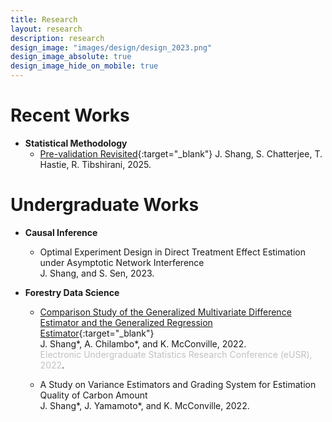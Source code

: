 ```yaml
---
title: Research
layout: research
description: research
design_image: "images/design/design_2023.png"
design_image_absolute: true
design_image_hide_on_mobile: true
---
```


# Recent Works

* **Statistical Methodology**
  * [Pre-validation Revisited](https://arxiv.org/abs/2505.14985){:target="_blank"} 
    J. Shang, S. Chatterjee, T. Hastie, R. Tibshirani, 2025.

# Undergraduate Works

* **Causal Inference**
  * Optimal Experiment Design in Direct Treatment Effect Estimation under Asymptotic Network Interference  
    J. Shang, and S. Sen, 2023.
  
* **Forestry Data Science**
  * [Comparison Study of the Generalized Multivariate Difference Estimator and the Generalized Regression Estimator](https://www.causeweb.org/usproc/eusr/2022/virtual-posters/8){:target="_blank"}  
    J. Shang\*, A. Chilambo\*, and K. McConville, 2022.  
    <span style="color:Silver;">Electronic Undergraduate Statistics Research Conference (eUSR), 2022</span>.

  * A Study on Variance Estimators and Grading System for Estimation Quality of Carbon Amount  
    J. Shang\*, J. Yamamoto\*, and K. McConville, 2022.
